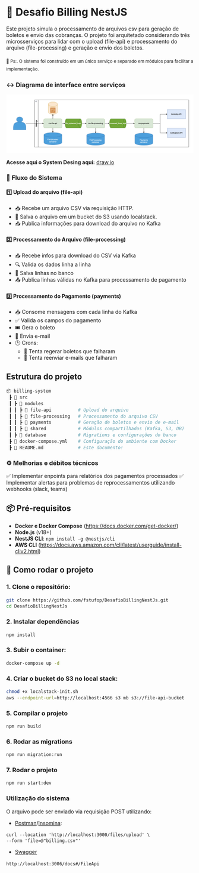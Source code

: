 # 🚀 Desafio Billing NestJS

Este projeto simula o processamento de arquivos csv para geração de boletos e envio das cobranças. O projeto foi arquitetado considerando três microsserviços para lidar com o upload (file-api) e processamento do arquivo (file-processing) e geração e envio dos boletos.
 
 <sub>📝 Ps:. O sistema foi construído em um único serviço e separado em módulos para facilitar a implementação.<sub>

### ↔️ Diagrama de interface entre serviços
![Image](image.png)

**Acesse aqui o System Desing aqui:** [draw.io](https://app.diagrams.net/#G1gcWv834mgndpiX_FCwXBhEVJ6H1smiG-#%7B%22pageId%22%3A%22CjcySUKGoNqSamZx-iUz%22%7D)

### 🔄 Fluxo do Sistema

#### 1️⃣ Upload do arquivo (file-api)
- 📥 Recebe um arquivo CSV via requisição HTTP.
- 💾 Salva o arquivo em um bucket do S3 usando localstack.
- 📥 Publica informações para download do arquivo no Kafka

#### 2️⃣ Processamento do Arquivo (file-processing)

- 📥 Recebe infos para download do CSV via Kafka
- 🔍 Valida os dados linha a linha
- 📝 Salva linhas no banco
- 📤 Publica linhas válidas no Kafka para processamento de pagamento

#### 3️⃣ Processamento do Pagamento (payments)
- 📥 Consome mensagens com cada linha do Kafka
- ✅ Valida os campos do pagamento
- 🎟️ Gera o boleto
- 📩 Envia e-mail
- 🕒 Crons:
   - 🔁 Tenta regerar boletos que falharam
   - 📨 Tenta reenviar e-mails que falharam

## Estrutura do projeto

```sh
📦 billing-system
 ┣ 📂 src
 ┃ ┣ 📂 modules
 ┃ ┃ ┣ 📂 file-api          # Upload do arquivo
 ┃ ┃ ┣ 📂 file-processing   # Processamento do arquivo CSV
 ┃ ┃ ┣ 📂 payments          # Geração de boletos e envio de e-mail
 ┃ ┃ ┣ 📂 shared            # Módulos compartilhados (Kafka, S3, DB)
 ┃ ┣ 📂 database            # Migrations e configurações do banco
 ┣ 📜 docker-compose.yml    # Configuração do ambiente com Docker
 ┣ 📜 README.md             # Este documento!
```

### ⚙️ Melhorias e débitos técnicos

✅ Implementar enpoints para relatórios dos pagamentos processados
✅ Implementar alertas para problemas de reprocessamentos utilizando webhooks (slack, teams)

## 📦 Pré-requisitos
- **Docker e Docker Compose** (https://docs.docker.com/get-docker/)
- **Node.js** (v18+)
- **NestJS CLI**: `npm install -g @nestjs/cli`
- **AWS CLI** (https://docs.aws.amazon.com/cli/latest/userguide/install-cliv2.html)

## 🚀 Como rodar o projeto

### 1. Clone o repositório:
   ```sh
   git clone https://github.com/fstufop/DesafioBillingNestJs.git
   cd DesafioBillingNestJs
   ```

### 2. Instalar dependências
   ```sh
npm install
   ```
### 3. Subir o container:
```sh
docker-compose up -d
```
### 4. Criar o bucket do S3 no local stack:
```sh
chmod +x localstack-init.sh
aws --endpoint-url=http://localhost:4566 s3 mb s3://file-api-bucket
```
### 5. Compilar o projeto
```sh
npm run build
```
### 6. Rodar as migrations
```sh
npm run migration:run
```
### 7. Rodar o projeto
```sh
npm run start:dev
```

### Utilização do sistema
O arquivo pode ser enviado via requisição POST utilizando:
- [Postman](https://www.postman.com)/[Insomina](https://insomnia.rest/download):
```
curl --location 'http://localhost:3000/files/upload' \
--form 'file=@"billing.csv"'
```

- [Swagger](http://localhost:3006/docs#/FileApi)

`http://localhost:3006/docs#/FileApi`